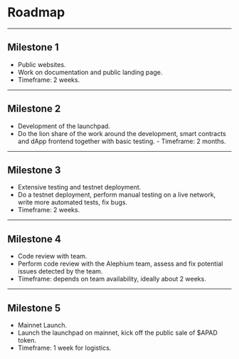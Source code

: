 # Roadmap

---
## Milestone 1
- Public websites.  
- Work on documentation and public landing page.  
- Timeframe: 2 weeks.  
---
## Milestone 2
- Development of the launchpad.
- Do the lion share of the work around the development, smart contracts and dApp frontend together with basic testing. - Timeframe: 2 months.
---
## Milestone 3
- Extensive testing and testnet deployment.
- Do a testnet deployment, perform manual testing on a live network, write more automated tests, fix bugs.
- Timeframe: 2 weeks.
---
## Milestone 4
- Code review with team.
- Perform code review with the Alephium team, assess and fix potential issues detected by the team.
- Timeframe: depends on team availability, ideally about 2 weeks.
---
## Milestone 5
- Mainnet Launch.
- Launch the launchpad on mainnet, kick off the public sale of $APAD token.
- Timeframe: 1 week for logistics.